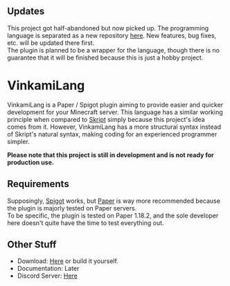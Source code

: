 ## Updates
This project got half-abandoned but now picked up. The programming language is separated as a new repository [here](https://github.com/vinkami/vklang). New features, bug fixes, etc. will be updated there first.  
The plugin is planned to be a wrapper for the language, though there is no guarantee that it will be finished because this is just a hobby project.

# VinkamiLang

VinkamiLang is a Paper / Spigot plugin aiming to provide easier and quicker development for your Minecraft server. This language has a similar working principle when compared to [Skript] simply because this project's idea comes from it. However, VinkamiLang has a more structural syntax instead of Skript's natural syntax, making coding for an experienced programmer simpler.

**Please note that this project is still in development and is not ready for production use.**

## Requirements
Supposingly, [Spigot] works, but [Paper] is way more recommended because the plugin is majorly tested on Paper servers.  
To be specific, the plugin is tested on Paper 1.18.2, and the sole developer here doesn't quite have the time to test everything out.

## Other Stuff
* Download: [Here](https://github.com/vinkami/VinkamiLang/releases/) or build it yourself.
* Documentation: Later
* Discord Server: [Here][Discord]




[Skript]: https://github.com/SkriptLang/Skript
[Spigot]: https://www.spigotmc.org/
[Paper]: https://papermc.io/
[Discord]: https://discord.gg/DXK8vTQZTG